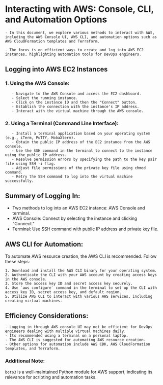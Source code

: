 # Interacting with AWS: Console, CLI, and Automation Options
```
- In this document, we explore various methods to interact with AWS, including the AWS Console UI, AWS CLI, and automation options such as AWS CloudFormation templates and Terraform. 

- The focus is on efficient ways to create and log into AWS EC2 instances, highlighting automation tools for DevOps engineers.
```
## Logging into AWS EC2 Instances

### 1. Using the AWS Console:
```
   - Navigate to the AWS Console and access the EC2 dashboard.
   - Select the running instance.
   - Click on the instance ID and then the "Connect" button.
   - Establish the connection with the instance's IP address.
   - Interact with the virtual machine through the AWS console.
```
### 2. Using a Terminal (Command Line Interface):
```
   - Install a terminal application based on your operating system (e.g., iTerm, PuTTY, MobaXterm).
   - Obtain the public IP address of the EC2 instance from the AWS console.
   - Use the SSH command in the terminal to connect to the instance using the public IP address.
   - Resolve permission errors by specifying the path to the key pair file using SSH -i flag.
   - Adjust file permissions of the private key file using chmod command.
   - Retry the SSH command to log into the virtual machine successfully.
```
## Summary of Logging In:
   - Two methods to log into an AWS EC2 instance: AWS Console and terminal.
   - AWS Console: Connect by selecting the instance and clicking "Connect."
   - Terminal: Use SSH command with public IP address and private key file.

## AWS CLI for Automation:

To automate AWS resource creation, the AWS CLI is recommended. Follow these steps:
```
1. Download and install the AWS CLI binary for your operating system.
2. Authenticate the CLI with your AWS account by creating access keys in the AWS console.
3. Store the access key ID and secret access key securely.
4. Use `aws configure` command in the terminal to set up the CLI with access key ID, secret access key, and default region.
5. Utilize AWS CLI to interact with various AWS services, including creating virtual machines.
```
## Efficiency Considerations:
```
- Logging in through AWS console UI may not be efficient for DevOps engineers dealing with multiple virtual machines daily.
- Its recommended using a terminal on a personal laptop.
- The AWS CLI is suggested for automating AWS resource creation.
- Other options for automation include AWS CDK, AWS CloudFormation templates, and Terraform.
```
### Additional Note:
 `boto3` is a well-maintained Python module for AWS support, indicating its relevance for scripting and automation tasks.
